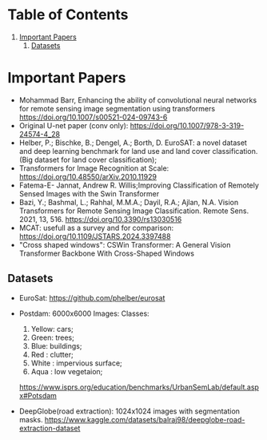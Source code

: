
# Table of Contents

1.  [Important Papers](#org9e61eb8)
    1.  [Datasets](#orgdf22db1)



<a id="org9e61eb8"></a>

# Important Papers

-   Mohammad Barr, Enhancing the ability of convolutional neural networks for remote
    sensing image segmentation using transformers <https://doi.org/10.1007/s00521-024-09743-6>
-   Original U-net paper (conv only): <https://doi.org/10.1007/978-3-319-24574-4_28>
-   Helber, P.; Bischke, B.; Dengel, A.; Borth, D. EuroSAT: a novel dataset and deep learning benchmark for
    land use and land cover classification. (Big dataset for land cover classification);
-   Transformers for Image Recognition at Scale: <https://doi.org/10.48550/arXiv.2010.11929>
-   Fatema-E- Jannat, Andrew R. Willis;Improving Classification of Remotely Sensed
    Images with the Swin Transformer
-   Bazi, Y.; Bashmal, L.; Rahhal, M.M.A.; Dayil, R.A.; Ajlan, N.A. Vision Transformers for Remote Sensing Image Classification. Remote Sens. 2021, 13, 516. <https://doi.org/10.3390/rs13030516>
-   MCAT: usefull as a survey and for comparison: <https://doi.org/10.1109/JSTARS.2024.3397488>
-   "Cross shaped windows": CSWin Transformer: A General Vision Transformer Backbone With Cross-Shaped Windows


<a id="orgdf22db1"></a>

## Datasets

-   EuroSat: <https://github.com/phelber/eurosat>
-   Postdam: 6000x6000 Images:
    Classes:
    
    1.  Yellow: cars;
    2.  Green: trees;
    3.  Blue: buildings;
    4.  Red : clutter;
    5.  White : impervious surface;
    6.  Aqua : low vegetaion;
    
    <https://www.isprs.org/education/benchmarks/UrbanSemLab/default.aspx#Potsdam>
-   DeepGlobe(road extraction): 1024x1024 images with segmentation masks.
    <https://www.kaggle.com/datasets/balraj98/deepglobe-road-extraction-dataset>

